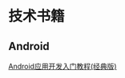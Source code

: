 # 技术书籍

## Android
[Android应用开发入门教程(经典版)](https://github.com/TIM168/technical_books/blob/master/Android/Android%E5%BA%94%E7%94%A8%E5%BC%80%E5%8F%91%E5%85%A5%E9%97%A8%E6%95%99%E7%A8%8B-%E7%BB%8F%E5%85%B8%E7%89%88.pdf)

